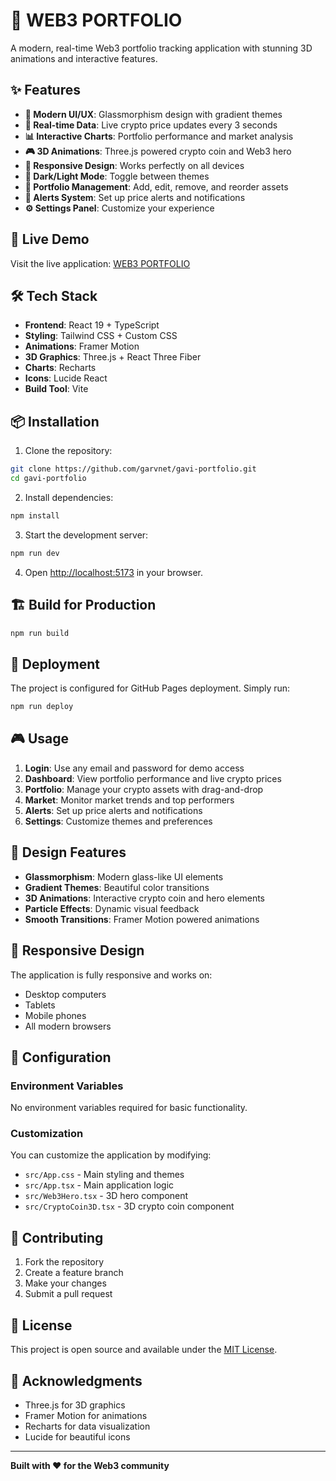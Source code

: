 # 🌟 WEB3 PORTFOLIO

A modern, real-time Web3 portfolio tracking application with stunning 3D animations and interactive features.

## ✨ Features

- **🎨 Modern UI/UX**: Glassmorphism design with gradient themes
- **🔄 Real-time Data**: Live crypto price updates every 3 seconds
- **📊 Interactive Charts**: Portfolio performance and market analysis
- **🎮 3D Animations**: Three.js powered crypto coin and Web3 hero
- **📱 Responsive Design**: Works perfectly on all devices
- **🌙 Dark/Light Mode**: Toggle between themes
- **🎯 Portfolio Management**: Add, edit, remove, and reorder assets
- **🔔 Alerts System**: Set up price alerts and notifications
- **⚙️ Settings Panel**: Customize your experience

## 🚀 Live Demo

Visit the live application: [WEB3 PORTFOLIO](https://garvnet.github.io/gavi-portfolio/)

## 🛠️ Tech Stack

- **Frontend**: React 19 + TypeScript
- **Styling**: Tailwind CSS + Custom CSS
- **Animations**: Framer Motion
- **3D Graphics**: Three.js + React Three Fiber
- **Charts**: Recharts
- **Icons**: Lucide React
- **Build Tool**: Vite

## 📦 Installation

1. Clone the repository:
```bash
git clone https://github.com/garvnet/gavi-portfolio.git
cd gavi-portfolio
```

2. Install dependencies:
```bash
npm install
```

3. Start the development server:
```bash
npm run dev
```

4. Open [http://localhost:5173](http://localhost:5173) in your browser.

## 🏗️ Build for Production

```bash
npm run build
```

## 🚀 Deployment

The project is configured for GitHub Pages deployment. Simply run:

```bash
npm run deploy
```

## 🎮 Usage

1. **Login**: Use any email and password for demo access
2. **Dashboard**: View portfolio performance and live crypto prices
3. **Portfolio**: Manage your crypto assets with drag-and-drop
4. **Market**: Monitor market trends and top performers
5. **Alerts**: Set up price alerts and notifications
6. **Settings**: Customize themes and preferences

## 🎨 Design Features

- **Glassmorphism**: Modern glass-like UI elements
- **Gradient Themes**: Beautiful color transitions
- **3D Animations**: Interactive crypto coin and hero elements
- **Particle Effects**: Dynamic visual feedback
- **Smooth Transitions**: Framer Motion powered animations

## 📱 Responsive Design

The application is fully responsive and works on:
- Desktop computers
- Tablets
- Mobile phones
- All modern browsers

## 🔧 Configuration

### Environment Variables

No environment variables required for basic functionality.

### Customization

You can customize the application by modifying:
- `src/App.css` - Main styling and themes
- `src/App.tsx` - Main application logic
- `src/Web3Hero.tsx` - 3D hero component
- `src/CryptoCoin3D.tsx` - 3D crypto coin component

## 🤝 Contributing

1. Fork the repository
2. Create a feature branch
3. Make your changes
4. Submit a pull request

## 📄 License

This project is open source and available under the [MIT License](LICENSE).

## 🙏 Acknowledgments

- Three.js for 3D graphics
- Framer Motion for animations
- Recharts for data visualization
- Lucide for beautiful icons

---

**Built with ❤️ for the Web3 community**
